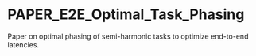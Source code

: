 # PAPER_E2E_Optimal_Task_Phasing
Paper on optimal phasing of semi-harmonic tasks to optimize end-to-end latencies.
